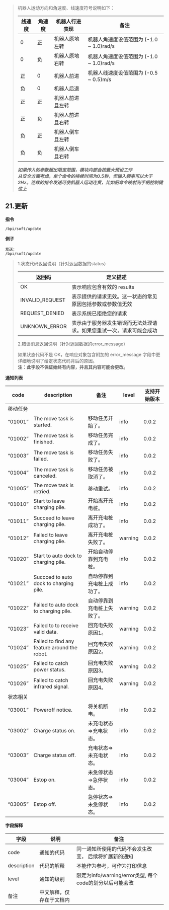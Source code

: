 > 机器人运动方向和角速度、线速度符号说明如下：  
>
> | 线速度 | 角速度 | 机器人行进表现 | 备注 |   
> | ------ | ------ | ------ | ------ |  
> | 0 | 正 | 机器人原地左转 | 机器人角速度设值范围为 (-1.0 ~ 1.0)rad/s |   
> | 0 | 负 | 机器人原地右转 | 机器人角速度设值范围为 (-1.0 ~ 1.0)rad/s |   
> | 正 | 0 | 机器人前进 | 机器人线速度设值范围为 (-0.5 ~ 0.5)m/s |   
> | 负 | 0 | 机器人后退 |  |  
> | 正 | 正 | 机器人前进且左转 |  |  
> | 正 | 负 | 机器人前进且右转 |  |  
> | 负 | 正 | 机器人倒车且左转 |  |  
> | 负 | 负 | 机器人倒车且右转 |  | 
>
> ***如果传入的参数超出限定范围，模块内部会按最大预设工作***  
> ***从安全方面考虑，单个命令的持续时间为0.5秒，但输入频率可以大于2Hz。连续的指令发送可使机器人运动连贯，比如把命令映射到手柄控制键位上***


21.更新
-------------
**指令**  

    /bpi/soft/update

**例子**  

	发送:  
    /bpi/soft/update
    
> 1.状态代码返回说明（针对返回数据的status） 
>
> | 返回码 | 定义描述 |  
> | ------ | ------ |  
> | OK | 表示响应包含有效的 results |   
> | INVALID_REQUEST | 	表示提供的请求无效。这一状态的常见原因包括参数或参数值无效 |   
> | REQUEST_DENIED | 表示系统已拒绝您的请求 |   
> | UNKNOWN_ERROR | 表示由于服务器发生错误而无法处理请求。如果您重试一次，请求可能会成功 |
>
> 2.错误消息返回说明（针对返回数据的error_message）
>
> 如果状态代码不是 OK，在响应对象包含附加的 error_message 字段中更详细地说明了给定状态代码背后的原因。  
> **注：此字段不保证始终有内容，并且其内容可能会更改。**

**通知列表**  

| code | description | 备注 | level | 支持开始版本 |   
| ------ | ------ | ------ | ------ | ------ |    
| 移动任务 |  |  |  |  |  
| “01001” | The move task is started. | 移动任务开始了。 | info | 0.0.2 |   
| “01002” | The move task is finished. | 移动任务完成了。 | info | 0.0.2 |   
| “01003” | The move task is failed. | 移动任务失败了。 | info | 0.0.2 |   
| “01004” | The move task is canceled. | 移动任务被取消了。 | info | 0.0.2 |   
| “01005” | The move task is retried. | 移动重试。 | info | 0.0.2 |   
| “01010” | Start to leave charging pile. | 开始离开充电桩。 | info | 0.0.2 |   
| “01011” | Succeed to leave charging pile. | 离开充电桩成功了。 | info | 0.0.2 |   
| “01012” | Failed to leave charging plie. | 离开充电桩失败了。 | warning | 0.0.2 |   
| “01020” | Start to auto dock to charging pile. | 开始自动停靠到充电桩。 | info | 0.0.2 |   
| “01021” | Succced to auto dock to charging pile. | 自动停靠到充电桩上成功了。 | info | 0.0.2 |   
| “01022” | Failed to auto dock to charging pile. | 自动停靠到充电桩上失败了。 | warning | 0.0.2 |   
| “01023” | Failed to to receive valid data. | 回充电失败原因1。 | warning | 0.0.2 |   
| “01024” | Failed to find any feature around the robot. | 回充电失败原因2。 | warning | 0.0.2 |   
| “01025” | Failed to catch power status. | 回充电失败原因3。 | warning | 0.0.2 |   
| “01026” | Failed to catch infrared signal. | 回充电失败原因4。 | warning | 0.0.2 |   
| 状态相关 |  |  |  |  |  
| “03001” | Poweroff notice. | 将关机断电。 | info | 0.0.2 |   
| “03002” | Charge status on. | 未充电状态=>充电状态。 | info | 0.0.2 |   
| “03003” | Charge status off. | 充电状态=>未充电状态。 | info | 0.0.2 |   
| “03004” | Estop on. | 未急停状态=>急停状态。 | info | 0.0.2 |   
| “03005” | Estop off. | 急停状态=>未急停状态。 | info | 0.0.2 |   

**字段解释**  

| 字段 | 说明 | 备注 |  
| ------ | ------ | ------ |   
| code | 通知的代码 | 同一通知所使用的代码不会发生改变， 后续将扩展新的通知 |   
| description | 代码的解释 | 不能作为参考，可作为打印信息 |   
| level | 通知的级别 | 限定为info/warning/error类型, 每个code的划分以后可能会改 |   
| 备注 | 中文解释，仅存在于文档内 |  |   

